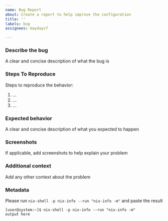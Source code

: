 ```yaml
---
name: Bug Report
about: Create a report to help improve the configuration
title: ''
labels: bug
assignees: maydayv7

---
```


### Describe the bug
A clear and concise description of what the bug is

### Steps To Reproduce
Steps to reproduce the behavior:
1. ...
2. ...
3. ...

### Expected behavior
A clear and concise description of what you expected to happen

### Screenshots
If applicable, add screenshots to help explain your problem

### Additional context
Add any other context about the problem

### Metadata
Please run `nix-shell -p nix-info --run "nix-info -m"` and paste the result

```console
[user@system:~]$ nix-shell -p nix-info --run "nix-info -m"
output here
```
